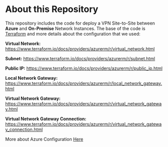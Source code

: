 # About this Repository

This repository includes the code for deploy a VPN Site-to-Site between **Azure** and **On-Premise** Network Instances. The base of the code is [Terraform](https://www.terraform.io/docs/providers/azurerm/index.html) and more details about the configuration that we used:

**Virtual Network:** https://www.terraform.io/docs/providers/azurerm/r/virtual_network.html

**Subnet:** https://www.terraform.io/docs/providers/azurerm/r/subnet.html

**Public IP:** https://www.terraform.io/docs/providers/azurerm/r/public_ip.html

**Local Network Gateway:** https://www.terraform.io/docs/providers/azurerm/r/local_network_gateway.html

**Virtual Network Gateway:** https://www.terraform.io/docs/providers/azurerm/r/virtual_network_gateway.html

**Virtual Network Gateway Connection:** https://www.terraform.io/docs/providers/azurerm/r/virtual_network_gateway_connection.html

More about Azure Configuration [Here](https://docs.microsoft.com/en-us/azure/vpn-gateway/vpn-gateway-howto-site-to-site-resource-manager-portal)